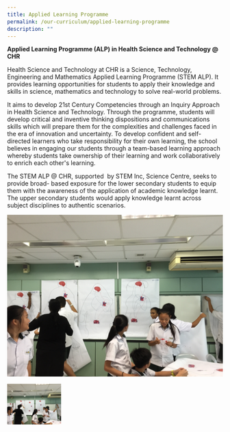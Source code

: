 ```yaml
---
title: Applied Learning Programme
permalink: /our-curriculum/applied-learning-programme
description: ""
---
```

**Applied Learning Programme (ALP) in Health Science and Technology @ CHR**

Health Science and Technology at CHR is a Science, Technology, Engineering and Mathematics Applied Learning Programme (STEM ALP). It provides learning opportunities for students to apply their knowledge and skills in science, mathematics and technology to solve real-world problems.

It aims to develop 21st Century Competencies through an Inquiry Approach in Health Science and Technology. Through the programme, students will develop critical and inventive thinking dispositions and communications skills which will prepare them for the complexities and challenges faced in the era of innovation and uncertainty. To develop confident and self-directed learners who take responsibility for their own learning, the school believes in engaging our students through a team-based learning approach whereby students take ownership of their learning and work collaboratively to enrich each other's learning.

The STEM ALP @ CHR, supported  by STEM Inc, Science Centre, seeks to provide broad- based exposure for the lower secondary students to equip them with the awareness of the application of academic knowledge learnt. The upper secondary students would apply knowledge learnt across subject disciplines to authentic scenarios.

![](/images/ALP1.jpeg)

<img src="/images/ALP1.jpeg" 
     style="width:25%">
